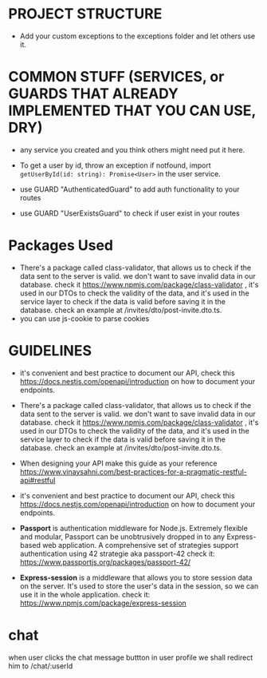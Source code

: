 

# PROJECT STRUCTURE
- Add your custom exceptions to the exceptions folder and let others use it.



# COMMON STUFF (SERVICES, or GUARDS THAT ALREADY IMPLEMENTED THAT YOU CAN USE, DRY)
- any service you created and you think others might need put it here.

- To get a user by id, throw an exception if notfound, import `getUserById(id: string): Promise<User>` in the user service.

- use GUARD "AuthenticatedGuard" to add auth functionality to your routes 
- use GUARD "UserExistsGuard" to check if user exist in your routes




# Packages Used 

- There's a package called class-validator, that allows us to check if the data sent to the server is valid. we don't want to save invalid data in our database. 
check it https://www.npmjs.com/package/class-validator , it's used in our DTOs to check the validity of the data, and it's used in the service layer to check if the data is valid before saving it in the database. check an example at /invites/dto/post-invite.dto.ts. 
- you can use js-cookie to parse cookies

# GUIDELINES 

- it's convenient and best practice to document our API, check this https://docs.nestjs.com/openapi/introduction on how to document your endpoints.
- There's a package called class-validator, that allows us to check if the data sent to the server is valid. we don't want to save invalid data in our database. 
check it https://www.npmjs.com/package/class-validator , it's used in our DTOs to check the validity of the data, and it's used in the service layer to check if the data is valid before saving it in the database. check an example at /invites/dto/post-invite.dto.ts. 


- When designing your API make this guide as your reference https://www.vinaysahni.com/best-practices-for-a-pragmatic-restful-api#restful

- it's convenient and best practice to document our API, check this https://docs.nestjs.com/openapi/introduction on how to document your endpoints.

- **Passport** is authentication middleware for Node.js. Extremely flexible and modular, Passport can be unobtrusively dropped in to any Express-based web application. A comprehensive set of strategies support authentication using 42 strategie aka passport-42 check it: https://www.passportjs.org/packages/passport-42/

- **Express-session** is a middleware that allows you to store session data on the server. It's used to store the user's data in the session, so we can use it in the whole application. check it: https://www.npmjs.com/package/express-session



# chat
when user clicks the chat message buttton in user profile we shall redirect him to /chat/:userId
